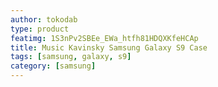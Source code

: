 ```yaml
---
author: tokodab
type: product
featimg: 1S3nPv2SBEe_EWa_htfh81HDQXKfeHCAp
title: Music Kavinsky Samsung Galaxy S9 Case
tags: [samsung, galaxy, s9]
category: [samsung]
---
```

